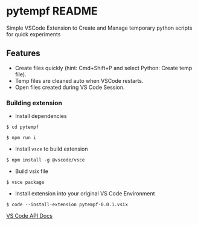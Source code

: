 # pytempf README

Simple VSCode Extension to Create and Manage temporary python scripts for quick experiments

## Features


- Create files quickly (hint: Cmd+Shift+P and select Python: Create temp file).
- Temp files are cleaned auto when VSCode restarts.
- Open files created during VS Code Session.


### Building extension

- Install dependencies
```
$ cd pytempf
```
```
$ npm run i
```

- Install `vsce` to build extension
```
$ npm install -g @vscode/vsce
```

- Build vsix file
```
$ vsce package
```

- Install extension into your original VS Code Environment
```
$ code --install-extension pytempf-0.0.1.vsix
```


[VS Code API Docs](https://code.visualstudio.com/api/get-started/your-first-extension)